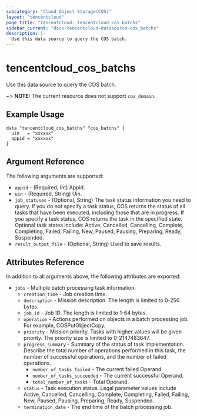```yaml
---
subcategory: "Cloud Object Storage(COS)"
layout: "tencentcloud"
page_title: "TencentCloud: tencentcloud_cos_batchs"
sidebar_current: "docs-tencentcloud-datasource-cos_batchs"
description: |-
  Use this data source to query the COS batch.
---
```


# tencentcloud_cos_batchs

Use this data source to query the COS batch.

~> **NOTE:** The current resource does not support `cos_domain`.

## Example Usage

```hcl
data "tencentcloud_cos_batchs" "cos_batchs" {
  uin   = "xxxxxx"
  appid = "xxxxxx"
}
```

## Argument Reference

The following arguments are supported:

* `appid` - (Required, Int) Appid.
* `uin` - (Required, String) Uin.
* `job_statuses` - (Optional, String) The task status information you need to query. If you do not specify a task status, COS returns the status of all tasks that have been executed, including those that are in progress. If you specify a task status, COS returns the task in the specified state. Optional task states include: Active, Cancelled, Cancelling, Complete, Completing, Failed, Failing, New, Paused, Pausing, Preparing, Ready, Suspended.
* `result_output_file` - (Optional, String) Used to save results.

## Attributes Reference

In addition to all arguments above, the following attributes are exported:

* `jobs` - Multiple batch processing task information.
  * `creation_time` - Job creation time.
  * `description` - Mission description. The length is limited to 0-256 bytes.
  * `job_id` - Job ID. The length is limited to 1-64 bytes.
  * `operation` - Actions performed on objects in a batch processing job. For example, COSPutObjectCopy.
  * `priority` - Mission priority. Tasks with higher values will be given priority. The priority size is limited to 0-2147483647.
  * `progress_summary` - Summary of the status of task implementation. Describe the total number of operations performed in this task, the number of successful operations, and the number of failed operations.
    * `number_of_tasks_failed` - The current failed Operand.
    * `number_of_tasks_succeeded` - The current successful Operand.
    * `total_number_of_tasks` - Total Operand.
  * `status` - Task execution status. Legal parameter values include Active, Cancelled, Cancelling, Complete, Completing, Failed, Failing, New, Paused, Pausing, Preparing, Ready, Suspended.
  * `termination_date` - The end time of the batch processing job.


